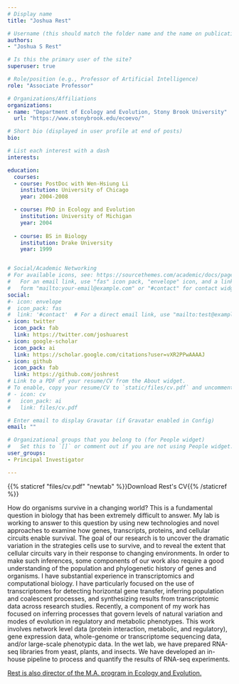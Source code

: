 ```yaml
---
# Display name
title: "Joshua Rest"

# Username (this should match the folder name and the name on publications)
authors:
- "Joshua S Rest"

# Is this the primary user of the site?
superuser: true

# Role/position (e.g., Professor of Artificial Intelligence)
role: "Associate Professor"

# Organizations/Affiliations
organizations:
- name: "Department of Ecology and Evolution, Stony Brook University"
  url: "https://www.stonybrook.edu/ecoevo/"

# Short bio (displayed in user profile at end of posts)
bio: 

# List each interest with a dash
interests:

education:
  courses:
  - course: PostDoc with Wen-Hsiung Li
    institution: University of Chicago
    year: 2004-2008

  - course: PhD in Ecology and Evolution
    institution: University of Michigan
    year: 2004
    
  - course: BS in Biology
    institution: Drake University
    year: 1999


# Social/Academic Networking
# For available icons, see: https://sourcethemes.com/academic/docs/page-builder/#icons
#   For an email link, use "fas" icon pack, "envelope" icon, and a link in the
#   form "mailto:your-email@example.com" or "#contact" for contact widget.
social:
#- icon: envelope
#  icon_pack: fas
#  link: '#contact'  # For a direct email link, use "mailto:test@example.org".
- icon: twitter
  icon_pack: fab
  link: https://twitter.com/joshuarest
- icon: google-scholar
  icon_pack: ai
  link: https://scholar.google.com/citations?user=vXR2PPwAAAAJ
- icon: github
  icon_pack: fab
  link: https://github.com/joshrest
# Link to a PDF of your resume/CV from the About widget.
# To enable, copy your resume/CV to `static/files/cv.pdf` and uncomment the lines below.
# - icon: cv
#   icon_pack: ai
#   link: files/cv.pdf

# Enter email to display Gravatar (if Gravatar enabled in Config)
email: ""

# Organizational groups that you belong to (for People widget)
#   Set this to `[]` or comment out if you are not using People widget.
user_groups:
- Principal Investigator

---
```

 {{% staticref "files/cv.pdf" "newtab" %}}Download Rest's CV{{% /staticref %}} <p>

How do organisms survive in a changing world? 
This is a fundamental question in biology that has been extremely difficult to answer. 
My lab is working to answer to this question by using new technologies and novel approaches to examine how genes, transcripts, proteins, and cellular circuits enable survival. 
The goal of our research is to uncover the dramatic variation in the strategies cells use to survive, and to reveal the extent that cellular circuits vary in their response to changing environments. 
In order to make such inferences, some components of our work also require a good understanding of the population and phylogenetic history of genes and organisms.
I have substantial experience in transcriptomics and computational biology. 
I have particularly focused on the use of transcriptomes for detecting horizontal gene transfer, inferring population and coalescent processes, and synthesizing results from transcriptomic data across research studies. Recently, a component of my work has focused on inferring processes that govern levels of natural variation and modes of evolution in regulatory and metabolic phenotypes. This work involves network level data (protein interaction, metabolic, and regulatory), gene expression data, whole-genome or transcriptome sequencing data, and/or large-scale phenotypic data. In the wet lab, we have prepared RNA-seq libraries from yeast, plants, and insects. We have developed an in-house pipeline to process and quantify the results of RNA-seq experiments.
 <p> <a href="https://www.stonybrook.edu/commcms/ecoevo/_program/maprogram.php">Rest is also director of the M.A. program in Ecology and Evolution.</a>
